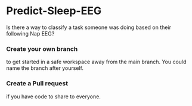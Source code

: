 # Predict-Sleep-EEG
Is there a way to classify a task someone was doing based on their following Nap EEG?

### **Create your own __branch__** 
to get started in a safe workspace away from the main branch. You could name the branch after yourself.

### **Create a Pull request**
if you have code to share to everyone.

